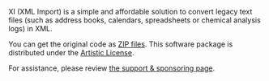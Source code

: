 XI (XML Import) is a simple and affordable solution to convert legacy text files (such as address books, calendars, spreadsheets or chemical analysis logs) in XML.

You can get the original code as [ZIP files](http://www.ananas.org/xi/downloads/index.html). This software package is distributed under the [Artistic License](license.txt).

For assistance, please review [the support & sponsoring page](http://www.ananas.org/lib/2004/04/21a.html).
